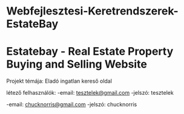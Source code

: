 # Webfejlesztesi-Keretrendszerek-EstateBay

Estatebay - Real Estate Property Buying and Selling Website
=======

Projekt témája: Eladó ingatlan kereső oldal

létező felhasználók:
-email: tesztelek@gmail.com
-jelszó: tesztelek

-email: chucknorris@gmail.com
-jelszó: chucknorris
